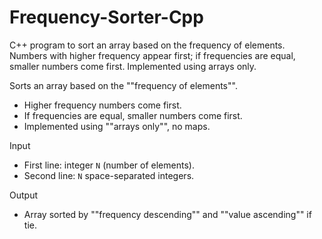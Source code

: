# Frequency-Sorter-Cpp
C++ program to sort an array based on the frequency of elements. Numbers with higher frequency appear first; if frequencies are equal, smaller numbers come first. Implemented using arrays only.

Sorts an array based on the ""frequency of elements"".  
- Higher frequency numbers come first.  
- If frequencies are equal, smaller numbers come first.  
- Implemented using ""arrays only"", no maps.

Input
- First line: integer `N` (number of elements).  
- Second line: `N` space-separated integers.  

Output
- Array sorted by ""frequency descending"" and ""value ascending"" if tie.
